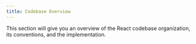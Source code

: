 ```yaml
---
title: Codebase Overview
---
```


<Intro>

This section will give you an overview of the React codebase organization, its conventions, and the implementation.

</Intro>